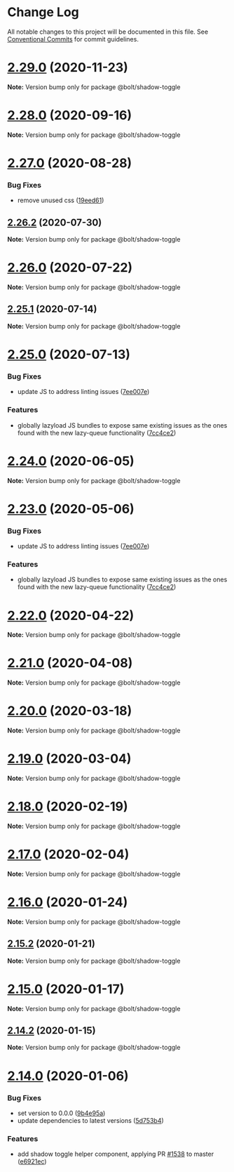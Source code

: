 # Change Log

All notable changes to this project will be documented in this file.
See [Conventional Commits](https://conventionalcommits.org) for commit guidelines.

# [2.29.0](https://github.com/boltdesignsystem/bolt/compare/v2.28.0...v2.29.0) (2020-11-23)

**Note:** Version bump only for package @bolt/shadow-toggle





# [2.28.0](https://github.com/boltdesignsystem/bolt/compare/v2.27.1...v2.28.0) (2020-09-16)

**Note:** Version bump only for package @bolt/shadow-toggle





# [2.27.0](https://github.com/boltdesignsystem/bolt/compare/v2.27.0-alpha-calculator-2...v2.27.0) (2020-08-28)


### Bug Fixes

* remove unused css ([19eed61](https://github.com/boltdesignsystem/bolt/commit/19eed61843ed5777d26ed8e1c7d25a772c81c208))





## [2.26.2](https://github.com/boltdesignsystem/bolt/compare/v2.26.1...v2.26.2) (2020-07-30)

**Note:** Version bump only for package @bolt/shadow-toggle





# [2.26.0](https://github.com/boltdesignsystem/bolt/compare/v2.25.1...v2.26.0) (2020-07-22)

**Note:** Version bump only for package @bolt/shadow-toggle





## [2.25.1](https://github.com/boltdesignsystem/bolt/compare/v2.25.0...v2.25.1) (2020-07-14)

**Note:** Version bump only for package @bolt/shadow-toggle





# [2.25.0](https://github.com/boltdesignsystem/bolt/compare/v2.22.2...v2.25.0) (2020-07-13)


### Bug Fixes

* update JS to address linting issues ([7ee007e](https://github.com/boltdesignsystem/bolt/commit/7ee007ef087ddba89c1e4aac61399718b8743653))


### Features

* globally lazyload JS bundles to expose same existing issues as the ones found with the new lazy-queue functionality ([7cc4ce2](https://github.com/boltdesignsystem/bolt/commit/7cc4ce2fa9ce28dc4f9f37078762f106ca87729f))





# [2.24.0](https://github.com/boltdesignsystem/bolt/compare/v2.23.0...v2.24.0) (2020-06-05)

**Note:** Version bump only for package @bolt/shadow-toggle





# [2.23.0](https://github.com/boltdesignsystem/bolt/compare/v2.22.1...v2.23.0) (2020-05-06)


### Bug Fixes

* update JS to address linting issues ([7ee007e](https://github.com/boltdesignsystem/bolt/commit/7ee007ef087ddba89c1e4aac61399718b8743653))


### Features

* globally lazyload JS bundles to expose same existing issues as the ones found with the new lazy-queue functionality ([7cc4ce2](https://github.com/boltdesignsystem/bolt/commit/7cc4ce2fa9ce28dc4f9f37078762f106ca87729f))





# [2.22.0](https://github.com/boltdesignsystem/bolt/compare/v2.21.1...v2.22.0) (2020-04-22)

**Note:** Version bump only for package @bolt/shadow-toggle





# [2.21.0](https://github.com/boltdesignsystem/bolt/compare/v2.20.2...v2.21.0) (2020-04-08)

**Note:** Version bump only for package @bolt/shadow-toggle





# [2.20.0](https://github.com/boltdesignsystem/bolt/compare/v2.19.1...v2.20.0) (2020-03-18)

**Note:** Version bump only for package @bolt/shadow-toggle





# [2.19.0](https://github.com/boltdesignsystem/bolt/compare/v2.18.1...v2.19.0) (2020-03-04)

**Note:** Version bump only for package @bolt/shadow-toggle





# [2.18.0](https://github.com/boltdesignsystem/bolt/compare/v2.17.1...v2.18.0) (2020-02-19)

**Note:** Version bump only for package @bolt/shadow-toggle





# [2.17.0](https://github.com/boltdesignsystem/bolt/compare/v2.16.3...v2.17.0) (2020-02-04)

**Note:** Version bump only for package @bolt/shadow-toggle





# [2.16.0](https://github.com/boltdesignsystem/bolt/compare/v2.15.2...v2.16.0) (2020-01-24)

**Note:** Version bump only for package @bolt/shadow-toggle





## [2.15.2](https://github.com/boltdesignsystem/bolt/compare/v2.15.1...v2.15.2) (2020-01-21)

**Note:** Version bump only for package @bolt/shadow-toggle





# [2.15.0](https://github.com/boltdesignsystem/bolt/compare/v2.14.3...v2.15.0) (2020-01-17)

**Note:** Version bump only for package @bolt/shadow-toggle





## [2.14.2](https://github.com/boltdesignsystem/bolt/compare/v2.14.1...v2.14.2) (2020-01-15)

**Note:** Version bump only for package @bolt/shadow-toggle





# [2.14.0](https://github.com/boltdesignsystem/bolt/compare/v2.13.3...v2.14.0) (2020-01-06)


### Bug Fixes

* set version to 0.0.0 ([9b4e95a](https://github.com/boltdesignsystem/bolt/commit/9b4e95a))
* update dependencies to latest versions ([5d753b4](https://github.com/boltdesignsystem/bolt/commit/5d753b4))


### Features

* add shadow toggle helper component, applying PR [#1538](https://github.com/boltdesignsystem/bolt/issues/1538) to master ([e6921ec](https://github.com/boltdesignsystem/bolt/commit/e6921ec))
